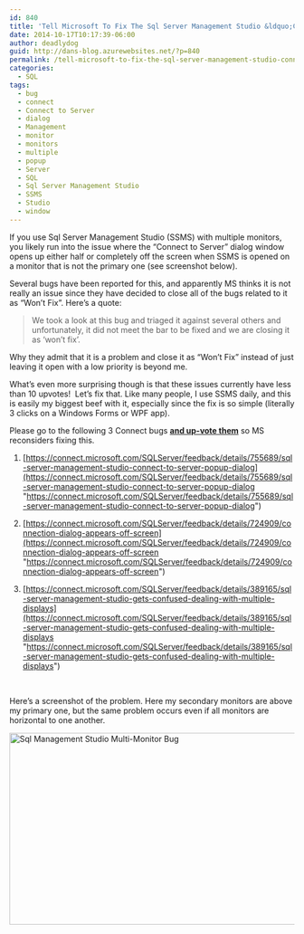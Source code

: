 ```yaml
---
id: 840
title: 'Tell Microsoft To Fix The Sql Server Management Studio &ldquo;Connect to Server&rdquo; Dialog Position'
date: 2014-10-17T10:17:39-06:00
author: deadlydog
guid: http://dans-blog.azurewebsites.net/?p=840
permalink: /tell-microsoft-to-fix-the-sql-server-management-studio-connect-to-server-dialog-position/
categories:
  - SQL
tags:
  - bug
  - connect
  - Connect to Server
  - dialog
  - Management
  - monitor
  - monitors
  - multiple
  - popup
  - Server
  - SQL
  - Sql Server Management Studio
  - SSMS
  - Studio
  - window
---
```

If you use Sql Server Management Studio (SSMS) with multiple monitors, you likely run into the issue where the “Connect to Server” dialog window opens up either half or completely off the screen when SSMS is opened on a monitor that is not the primary one (see screenshot below).

Several bugs have been reported for this, and apparently MS thinks it is not really an issue since they have decided to close all of the bugs related to it as “Won’t Fix”. Here’s a quote:

> We took a look at this bug and triaged it against several others and unfortunately, it did not meet the bar to be fixed and we are closing it as &#8216;won&#8217;t fix&#8217;.

Why they admit that it is a problem and close it as “Won’t Fix” instead of just leaving it open with a low priority is beyond me.

What’s even more surprising though is that these issues currently have less than 10 upvotes!&#160; Let’s fix that. Like many people, I use SSMS daily, and this is easily my biggest beef with it, especially since the fix is so simple (literally 3 clicks on a Windows Forms or WPF app).

Please go to the following 3 Connect bugs **<u>and up-vote them</u>** so MS reconsiders fixing this.

1. [https://connect.microsoft.com/SQLServer/feedback/details/755689/sql-server-management-studio-connect-to-server-popup-dialog](https://connect.microsoft.com/SQLServer/feedback/details/755689/sql-server-management-studio-connect-to-server-popup-dialog "https://connect.microsoft.com/SQLServer/feedback/details/755689/sql-server-management-studio-connect-to-server-popup-dialog")

2. [https://connect.microsoft.com/SQLServer/feedback/details/724909/connection-dialog-appears-off-screen](https://connect.microsoft.com/SQLServer/feedback/details/724909/connection-dialog-appears-off-screen "https://connect.microsoft.com/SQLServer/feedback/details/724909/connection-dialog-appears-off-screen")

3. [https://connect.microsoft.com/SQLServer/feedback/details/389165/sql-server-management-studio-gets-confused-dealing-with-multiple-displays](https://connect.microsoft.com/SQLServer/feedback/details/389165/sql-server-management-studio-gets-confused-dealing-with-multiple-displays "https://connect.microsoft.com/SQLServer/feedback/details/389165/sql-server-management-studio-gets-confused-dealing-with-multiple-displays")

&#160;

Here’s a screenshot of the problem. Here my secondary monitors are above my primary one, but the same problem occurs even if all monitors are horizontal to one another.

[<img title="Sql Management Studio Multi-Monitor Bug" style="border-top: 0px; border-right: 0px; background-image: none; border-bottom: 0px; padding-top: 0px; padding-left: 0px; border-left: 0px; display: inline; padding-right: 0px" border="0" alt="Sql Management Studio Multi-Monitor Bug" src="http://dans-blog.azurewebsites.net/wp-content/uploads/2014/10/Sql-Management-Studio-Multi-Monitor-Bug_thumb.png" width="600" height="339" />](http://dans-blog.azurewebsites.net/wp-content/uploads/2014/10/Sql-Management-Studio-Multi-Monitor-Bug.png)
